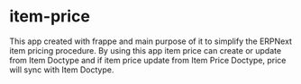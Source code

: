 # item-price
This app created with frappe and main purpose of it to simplify the ERPNext item pricing procedure. By using this app item price can create or update from Item Doctype and if item price update from Item Price Doctype, price will sync with Item Doctype. 
